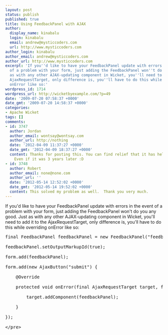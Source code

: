 ```yaml
---
layout: post
status: publish
published: true
title: Using FeedbackPanel with AJAX
author:
  display_name: kinabalu
  login: kinabalu
  email: andrew@mysticcoders.com
  url: http://www.mysticcoders.com
author_login: kinabalu
author_email: andrew@mysticcoders.com
author_url: http://www.mysticcoders.com
excerpt: 'If you''d like to have your FeedbackPanel update with errors in the event
  of a problem with your form, just adding the FeedbackPanel won''t do you any good.  Just
  as with any other AJAX-updating component in Wicket, you''ll need to add it to the
  AjaxRequestTarget, only difference is, you''ll have to do this while overriding
  onError like so:'
wordpress_id: 1714
wordpress_url: http://wicketbyexample.com/?p=49
date: '2009-07-20 07:58:37 +0000'
date_gmt: '2009-07-20 14:58:37 +0000'
categories:
- Apache Wicket
tags: []
comments:
- id: 3747
  author: Jordan
  author_email: wontsay@wontsay.com
  author_url: http://nothing
  date: '2012-04-09 11:37:27 +0000'
  date_gmt: '2012-04-09 18:37:27 +0000'
  content: Thanks for posting this. You can find relief that it has helped someone!
    Even if it was 3 years later :D
- id: 3748
  author: Robert
  author_email: none@none.com
  author_url: ''
  date: '2012-05-14 12:52:02 +0000'
  date_gmt: '2012-05-14 19:52:02 +0000'
  content: This solved my problem as well.  Thank you very much.
---
```

<p>If you'd like to have your FeedbackPanel update with errors in the event of a problem with your form, just adding the FeedbackPanel won't do you any good.  Just as with any other AJAX-updating component in Wicket, you'll need to add it to the AjaxRequestTarget, only difference is, you'll have to do this while overriding onError like so:<a id="more"></a><a id="more-1714"></a></p>
<pre lang="java" colla="+">
final FeedbackPanel feedbackPanel = new FeedbackPanel("feedbackPanel");<br />
feedbackPanel.setOutputMarkupId(true);<br />
form.add(feedbackPanel);<br />
form.add(new AjaxButton("submit") {<br />
    @Override<br />
    protected void onError(final AjaxRequestTarget target, final Form form) {<br />
        target.addComponent(feedbackPanel);<br />
    }<br />
});<br />
<&#47;pre></p>
